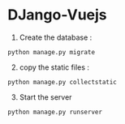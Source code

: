 # DJango-Vuejs

1. Create the database :
```shell
python manage.py migrate
```
2. copy the static files :
```shell
python manage.py collectstatic
```
3. Start the server
```shell
python manage.py runserver
```